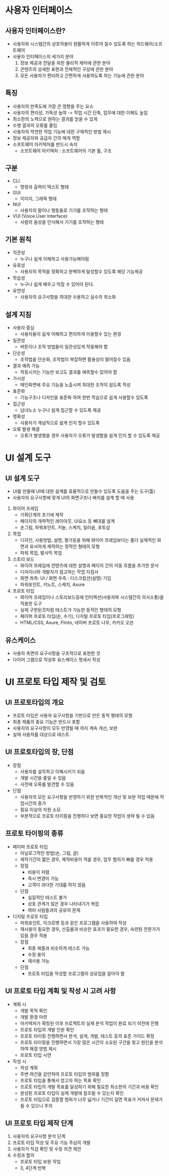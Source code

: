 # 사용자 인터페이스
## 사용자 인터페이스란?
- 사용자와 시스템간의 상호작용이 원활하게 이루어 질수 있도록 하는 하드웨어/소프트웨어
- 사용자 인터페이스의 세가지 분야
    1. 정보 제공과 전달을 위한 물리적 제어에 관한 분야
    2. 콘텐츠의 상세한 표현과 전체적인 구성에 관한 분야
    3. 모든 사용자가 편리하고 간편하게 사용하도록 하는 기능에 관한 분야

## 특징
- 사용자의 만족도에 가장 큰 영향을 주는 요소
- 사용자의 편리성, 가독성 높여 -> 작업 시간 단축, 업무에 대한 이해도 높임
- 최소한의 노력으로 원하는 결과를 얻을 수 있게 
- 수행 결과의 오류를 줄임
- 사용자의 막연한 작업 기능에 대한 구체적인 방법 제시
- 정보 제공자와 공급자 간의 매개 역할
- 소프트웨어 아키텍처를 반드시 숙지
    - 소프트웨어 아키텍처 : 소프트웨어의 기본 틀, 구조

## 구분
- CLI
    - 명령과 출력이 텍스트 형태
- GUI
    - 이미지, 그래픽 형태
- NUI  
    - 사용자의 말이나 행동들로 기기를 조작하는 형태
- VUI (Voice User Interface)
    - 사람의 음성을 인식해서 기기를 조작하는 형태

## 기본 원칙
- 직관성
    - 누구나 쉽게 이해하고 사용가능해야됨
- 유효성
    - 사용자의 목적을 정확하고 완벽하게 달성할수 있도록 해당 기능제공
- 학습성
    - 누구나 쉽게 배우고 익힐 수 있어야 된다.
- 유연성
    - 사용자의 요구사항을 최대한 수용하고 실수의 최소화

## 설계 지침
- 사용자 중심
    - 사용자들이 쉽게 이해하고 편리하게 이용할수 있는 환경
- 일관성
    - 버튼이나 조작 방법들이 일관성있게 작동해야 함
- 단순성
    - 조작법을 단순화, 조작법이 복잡하면 활용성이 떨어질수 있음
- 결과 예측 가능
    - 작동시키는 기능만 보고도 결과를 예측할수 있어야 함
- 가시성
    - 메인화면에 주요 기능을 노출시켜 최대한 조작이 쉽도록 작성
- 표준화
    - 기능구조나 디자인을 표준화 하여 한번 학습으로 쉽게 사용할수 있도록
- 접근성   
    - 남녀노소 누구나 쉽게 접근할 수 있도록 제공
- 명확성
    - 사용자가 계념적으로 쉽게 인지 할수 있도록
- 오류 발생 해결   
    - 오류가 발생했을 경우 사용자가 오류가 발생함을 쉽게 인지 할 수 있도록 제공

# UI 설계 도구
## UI 설계 도구
- UI를 만들때 UI에 대한 설계를 효율적으로 만들수 있도록 도움을 주는 도구(툴)
- 사용자의 요구사항에 맞게 UI의 화면구조나 배치를 설계 할 때 사용
1.  와이어 프레임
    - 기획단계의 초기에 제작
    - 페이지의 개략적인 레이아웃, UI요소 등 뼈대를 설계
    - 손그림, 파워포인트, 키놑, 스케치, 일러슽, 포토샵
2. 목업
    - 디자인, 사용방법, 설명, 평가등을 위해 와이어 프레임보다는 좀더 실제적인 화면과 유사하게 제작하는 정적인 형태의 모형
    - 파워 목업, 발사믹 목업
3. 스토리 보드
    - 와이어 프레임에 컨텐츠에 대한 설명과 페이지 간의 이동 흐름을 추가한 문서
    - 디자이너와 개발자가 참고하는 작업 지침서
    - 화면 좌측: UI / 화면 우측 : 디스크립션(설명) 기입
    - 파워포인트, 키노트, 스케치, Axure
4. 프로토 타입
    - 와이어 프레임이나 스토리보드등에 인터렉션(사용자와 시스템간의 의사소통)을 적용한 도구 
    - 실제 구현된것처럼 테스트가 가능한 동적인 형태의 모형
    - 페이퍼 프로토 타입(손, 수기), 디지털 프로토 타입(프로그래밍)
    - HTML/CSS, Axure, Flinto, 네이버 프로토 나우, 카카오 오븐

## 유스케이스
- 사용자 측면의 요구사항을 구조적으로 표현한 것
- 다이어 그램으로 작성후 유스케이스 명세서 작성

# UI 프로토 타입 제작 및 검토
## UI 프로토타입의 개요
- 프로토 타입은 사용자 요구사항을 기반으로 만든 동적 형태의 모형
- 최종 제품의 중요 기능은 반드시 포함
- 사용자의 요구사항이 모두 반영될 때 까지 계속 개선, 보완
- 실제 사용자를 대상으로 테스트

## UI 프로토타입의 장, 단점
- 장점
    - 사용자를 설득하고 이해시키기 쉬움
    - 개발 시간을 줄일 수 있음
    - 사전에 오류를 발견할 수 있음
- 단점
    - 사용자의 모든 요구사항을 반영하기 위한 반복적인 개선 및 보완 작업 때문에 작업시간의 증가
    - 필요 이상의 자원 소모
    - 부분적으로 프로토 타이핑을 진행하다 보면 중요한 작업이 생략 될 수 있음

## 프로토 타이핑의 종류
- 페이퍼 프로토 타입
    - 아날로그적인 방법(손, 그림, 글) 
    - 제작기간이 짧은 경우, 제작비용이 적을 경우, 업무 협의가 빠를 경우 적용
    - 장점
        - 비용이 저렴
        - 즉시 변경이 가능
        - 고객이 과다한 기대를 하지 않음
    - 단점
        - 실질적인 테스트 불가
        - 상호 관계가 많은 경우 나타내기가 복잡
        - 여러 사람들과의 공유의 문제
- 디지털 프로토 타입
    - 파워포인트, 아크로벳 등과 같은 프로그램을 사용하여 작성
    - 재사용이 필요한 경우, 산출물과 비슷한 효과가 필요한 경우, 숙련된 전문가가 있을 경우 적용
    - 장점
        - 최종 제픔과 비슷하게 테스트 가능
        - 수정 용이
        - 재사용 가능
    - 단점
        - 프로토 타입을 작성할 프로그램의 상요업을 알아야 함

## UI 프로토 타입 계획 및 작성 시 고려 사항
- 계획 시
    - 개발 목적 확인
    - 개발 환경 마련 
    - 아키텍처가 확정된 이후 프로젝트의 실제 분석 작업이 완료 되기 이전에 진행
    - 프로토 타입의 개발 인원 확인
    - 프로토 타이핑 진행하면서 분석, 설계, 개발, 테스트 등의 표준 가이드 확정 
    - 프로토 타이핑을 진행하면서 가장 많은 시간이 소요된 구간을 찾고 원인을 분석하여 해결 방법 제시
    - 프로토 타입 시연
- 작성 시
    - 작성 계획
    - 주변 여건을 감안하여 프로토 타입의 범위를 정함
    - 프로토 타입을 통해서 얻고자 하는 목표 확인 
    - 프로토 타입의 개발 목표를 달성하기 위해 필요한 최소한의 기간과 비용 확인
    - 완성된 프로토 타입이 실제 개발에 참조될 수 있는지 확인
    - 프로토 타입으로 검증할 범위가 너무 넓거나 기간이 길면 목표가 커져서 문제가 될 수 있으니 주의

## UI 프로토 타입 제작 단계
1. 사용자의 요구사항 분석 단계
2. 프로토 타입 작성 및 주요 기능 주심의 개발
3. 사용자가 직겁 확인 및 수정 의견 제안
4. 수정과 합의
    - 프로토 타입 보완 작업
    - 3, 4단계 반복